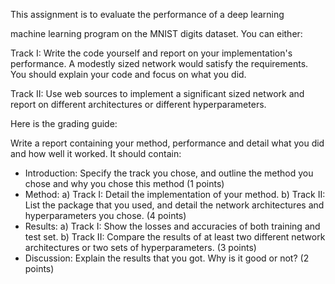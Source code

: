 This assignment is to evaluate the performance of a deep learning

machine learning program on the MNIST digits dataset. You can either:

Track I: Write the code yourself and report on your implementation's performance. 
A modestly sized network would satisfy the requirements. You should explain your code and focus on what you did.

Track II: Use web sources to implement a significant sized network and
report on different architectures or different hyperparameters.

Here is the grading guide:
  
Write a report containing your method, performance and detail what you did and how well it worked. It should contain:
  
- Introduction: Specify the track you chose, and outline the method you chose and why you chose this method (1 points)
- Method: a) Track I: Detail the implementation of your method. b) Track II: List the package that you used, and detail the network architectures and hyperparameters you chose. (4 points)
- Results: a) Track I: Show the losses and accuracies of both training and test set. b) Track II: Compare the results of at least two different network architectures or two sets of hyperparameters. (3 points)
- Discussion: Explain the results that you got. Why is it good or not? (2 points)
